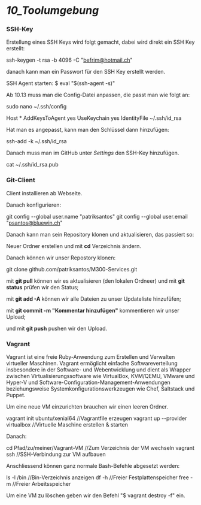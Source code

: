 ***10_Toolumgebung***
==========================

### SSH-Key

Erstellung eines SSH Keys wird folgt gemacht, dabei wird direkt ein SSH Key erstellt:

  ssh-keygen -t rsa -b 4096 -C "befrim@hotmail.ch"

danach kann man ein Passwort für den SSH Key erstellt werden.


SSH Agent starten: $ eval "$(ssh-agent -s)"

Ab 10.13 muss man die Config-Datei anpassen, die passt man wie folgt an:

  sudo nano ~/.ssh/config
  
  Host *
  AddKeysToAgent yes
  UseKeychain yes
  IdentityFile ~/.ssh/id_rsa

Hat man es angepasst, kann man den Schlüssel dann hinzufügen:

  ssh-add -k ~/.ssh/id_rsa

Danach muss man im GitHub unter *Settings* den SSH-Key hinzufügen.

  cat ~/.ssh/id_rsa.pub



### Git-Client

Client installieren ab Webseite.

Danach konfigurieren:

  git config --global user.name "patriksantos"
  git config --global user.email "psantos@bluewin.ch"

Danach kann man sein Repository klonen und aktualisieren, das passiert so:

Neuer Ordner erstellen und mit **cd** Verzeichnis ändern.

Danach können wir unser Repostory klonen:

  git clone github.com/patriksantos/M300-Services.git

mit **git pull** können wir es aktualisieren (den lokalen Ordneer) und mit **git status** prüfen wir den Status;

mit **git add -A** können wir alle Dateien zu unser Updateliste hinzufüfen;

mit **git commit -m "Kommentar hinzufügen"** kommentieren wir unser Upload;

und mit **git push** pushen wir den Upload.



### Vagrant

Vagrant ist eine freie Ruby-Anwendung zum Erstellen und Verwalten virtueller Maschinen. Vagrant ermöglicht einfache Softwareverteilung insbesondere in der Software- und Webentwicklung und dient als Wrapper zwischen Virtualisierungssoftware wie VirtualBox, KVM/QEMU, VMware und Hyper-V und Software-Configuration-Management-Anwendungen beziehungsweise Systemkonfigurationswerkzeugen wie Chef, Saltstack und Puppet.

Um eine neue VM einzurichten brauchen wir einen leeren Ordner.

  vagrant init ubuntu/xenial64        //Vagrantfile erzeugen
  vagrant up --provider virtualbox    //Virtuelle Maschine erstellen & starten

Danach:

  cd Pfad/zu/meiner/Vagrant-VM      //Zum Verzeichnis der VM wechseln
  vagrant ssh                       //SSH-Verbindung zur VM aufbauen

  Anschliessend können ganz normale Bash-Befehle abgesetzt werden:

  ls -l /bin  //Bin-Verzeichnis anzeigen
  df -h       //Freier Festplattenspeicher
  free -m     //Freier Arbeitsspeicher

Um eine VM zu löschen geben wir den Befehl "$ vagrant destroy -f" ein.

